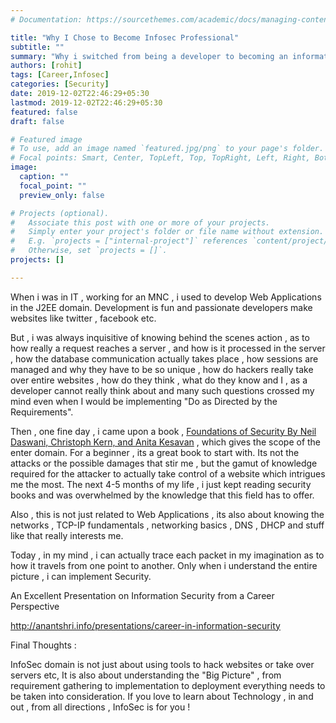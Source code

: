 ```yaml
---
# Documentation: https://sourcethemes.com/academic/docs/managing-content/

title: "Why I Chose to Become Infosec Professional"
subtitle: ""
summary: "Why i switched from being a developer to becoming an information security professional"
authors: [rohit]
tags: [Career,Infosec]
categories: [Security]
date: 2019-12-02T22:46:29+05:30
lastmod: 2019-12-02T22:46:29+05:30
featured: false
draft: false

# Featured image
# To use, add an image named `featured.jpg/png` to your page's folder.
# Focal points: Smart, Center, TopLeft, Top, TopRight, Left, Right, BottomLeft, Bottom, BottomRight.
image:
  caption: ""
  focal_point: ""
  preview_only: false

# Projects (optional).
#   Associate this post with one or more of your projects.
#   Simply enter your project's folder or file name without extension.
#   E.g. `projects = ["internal-project"]` references `content/project/deep-learning/index.md`.
#   Otherwise, set `projects = []`.
projects: []

---
```


When i was in IT , working for an MNC , i used to develop Web Applications in the J2EE domain. Development is fun and passionate developers make websites like twitter , facebook etc.

But , i was always inquisitive of knowing behind the scenes action , as to how really a request reaches a server , and how is it processed in the server , how the database communication actually takes place , how sessions are managed and why they have to be so unique , how do hackers really take over entire websites ,  how do they think , what do they know and I ,  as a developer cannot really think about and many such questions crossed my mind even when I would be implementing "Do as Directed by the Requirements".

Then , one fine day , i came upon a book , [Foundations of Security By Neil Daswani, Christoph Kern, and Anita Kesavan](https://www.flipkart.com/foundations-of-security/p/itmf3jnp8fqpx626?pid=9781590597842&query=1590597842) , which gives the scope of the enter domain. For a beginner , its a great book to start with.
Its not the attacks or the possible damages that stir me , but the gamut of knowledge required for the attacker to actually take control of a website which intrigues me the most. The next 4-5 months of my life , i just kept reading security books and was overwhelmed by the knowledge that this field has to offer.

Also , this is not just related to Web Applications , its also about knowing the networks , TCP-IP fundamentals , networking basics , DNS , DHCP and stuff like that really interests me.

Today , in my mind , i can actually trace each packet in my imagination as to how it travels from one point to another. Only when i understand the entire picture , i can implement Security.

An Excellent Presentation on Information Security from a Career Perspective

http://anantshri.info/presentations/career-in-information-security

Final Thoughts :

InfoSec domain is not just about using tools to hack websites or take over servers etc, It is also about understanding the "Big Picture" , from requirement gathering to implementation to deployment everything needs to be taken into consideration.
If you love to learn about Technology , in and out , from all directions ,  InfoSec is for you !